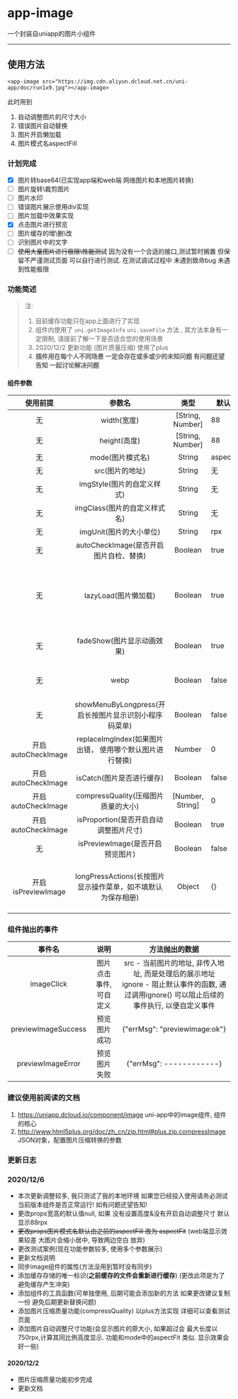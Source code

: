 # app-image
一个封装自uniapp的图片小组件

-----------------------

## 使用方法

```
<app-image src="https://img.cdn.aliyun.dcloud.net.cn/uni-app/doc/run1x9.jpg"></app-image>
```

此时用到

1. 自动调整图片的尺寸大小
2. 错误图片自动替换
3. 图片开启懒加载
4. 图片模式名aspectFill

### 计划完成

- [x] 图片转base64(已实现app端和web端 网络图片和本地图片转换)
- [ ] 图片旋转\裁剪图片
- [ ] 图片水印
- [ ] 错误图片展示使用div实现
- [ ] 图片加载中效果实现
- [x] 点击图片进行预览
- [ ] 图片缓存的增\删\改
- [ ] 识别图片中的文字
- [ ] ~~使用大量图片进行极限\性能测试~~  因为没有一个合适的接口,测试暂时搁置 但保留不严谨测试页面 可以自行进行测试. 在测试调试过程中 未遇到致命bug  未遇到性能极限 

### 功能简述

> 注: 
> 1. 目前缓存功能只在app上面进行了实现
> 2. 组件内使用了 `uni.getImageInfo` `uni.saveFile` 方法 , 其方法本身有一定限制, 请提前了解一下是否适合您的使用场景
> 3. 2020/12/2  更新功能 (图片质量压缩) 使用了plus
> 4. **插件用在每个人不同场景 一定会存在或多或少的未知问题 有问题还望告知  一起讨论解决问题**

#### 组件参数

|    使用前提    |    参数名    |       类型       | 默认值 | 添加时间 | 使用平台 |
| :----------: | :--------------: | :----: | ------------ | ------------ | ------------ |
| 无 | width(宽度)  | [String, Number] |   88   | 初始功能 | 通用 |
| 无 | height(高度) | [String, Number] |   88   | 初始功能 | 通用 |
| 无 | mode(图片模式名) |  String |   aspectFill   | 初始功能 | 通用 |
| 无 | src(图片的地址) | String |   无   | 初始功能 | 通用 |
| 无 | imgStyle(图片的自定义样式) | String |   无   | 初始功能 | 通用 |
| 无 | imgClass(图片的自定义样式名) | String |   无   | 初始功能 | 通用 |
| 无 | imgUnit(图片的大小单位) | String |   rpx   | 初始功能 | 通用 |
| 无 | autoCheckImage(是否开启图片自检、替换) | Boolean | true | 初始功能 | 通用 |
| 无 | lazyLoad(图片懒加载) | Boolean | true | 初始功能 | 只针对page与scroll-view下的image有效(详细请查看image组件中关于此属性的介绍) |
| 无 | fadeShow(图片显示动画效果) | Boolean | true | 2020/12/6 | 仅App-nvue 2.3.4+ Android有效 |
| 无 | webp | Boolean | false | 2020/12/6 | 默认不解析 webP 格式，只支持网络资源 |
| 无 | showMenuByLongpress(开启长按图片显示识别小程序码菜单) | Boolean | false | 2020/12/6 | 微信小程序2.7.0 |
| 开启autoCheckImage | replaceImgIndex(如果图片出错， 使用哪个默认图片进行替换) | Number |   0   | 初始功能 | 通用 |
| 开启autoCheckImage | isCatch(图片是否进行缓存) | Boolean | false | 初始功能 | 限app(即Android\ios) |
| 开启autoCheckImage | compressQuality(压缩图片质量的大小) | [Number, String] | 0 | 2020/12/2 | 限app |
| 开启autoCheckImage | isProportion(是否开启自动调整图片尺寸) | Boolean | true | 2020/12/6 | 限app |
| 无 | isPreviewImage(是否开启预览图片) | Boolean | false | 2020/12/15 | 兼容性同uni.previewImage |
| 开启isPreviewImage | longPressActions(长按图片显示操作菜单，如不填默认为保存相册) | Object | {} | 2020/12/15 | 使用用法同uni.previewImage中longPressActions属性 |



### 组件抛出的事件

|       事件名        |          说明          |                        方法抛出的数据                        |
| :-----------------: | :--------------------: | :----------------------------------------------------------: |
|     imageClick      | 图片点击事件, 可自定义 | src - 当前图片的地址, 非传入地址, 而是处理后的展示地址<br />ignore - 阻止默认事件的函数, 通过调用ignore() 可以阻止后续的事件执行, 以便自定义事件 |
| previewImageSuccess |      预览图片成功      |                {"errMsg": "previewImage:ok"}                 |
|  previewImageError  |      预览图片失败      |                  {"errMsg":  ------------}                   |



### 建议使用前阅读的文档

1. https://uniapp.dcloud.io/component/image uni-app中的image组件, 组件的核心
2. http://www.html5plus.org/doc/zh_cn/zip.html#plus.zip.compressImage JSON对象，配置图片压缩转换的参数



### 更新日志

### 2020/12/6

- 本次更新调整较多, 我只测试了我的本地环境 如果您已经投入使用请务必测试当前版本组件是否正常运行! 如有问题还望告知!
- 更改props宽高的默认值null, 如果 没有设置高度&没有开启自动调整尺寸 默认显示88rpx
- ~~更改props图片模式名默认由之前的aspectFill 改为 aspectFit~~ (web端显示效果较差 大图片会缩小居中, 导致两边空白 放弃)
- 更改测试案例(现在功能参数较多, 使用多个参数展示)
- 更新文档说明
- 同步image组件的属性(方法没用到暂时没有同步)
- 添加缓存存储的唯一标识(**之前缓存的文件会重新进行缓存**) (更改此项是为了避免缓存产生冲突)
- 添加组件的工具函数(可单独使用, 后期可能会添加新的方法 如果更改建议复制一份 避免后期更新替换问题)
- 添加图片压缩质量功能(compressQuality) 以plus方法实现 详细可以查看测试页面
- 添加图片自动调整尺寸功能(会显示图片的原大小, 如果超过会 最大长度以750rpx,计算其同比例高度显示. 功能和mode中的aspectFit 类似. 显示效果会好一些)

#### 2020/12/2

- 图片压缩质量功能初步完成
- 更新文档